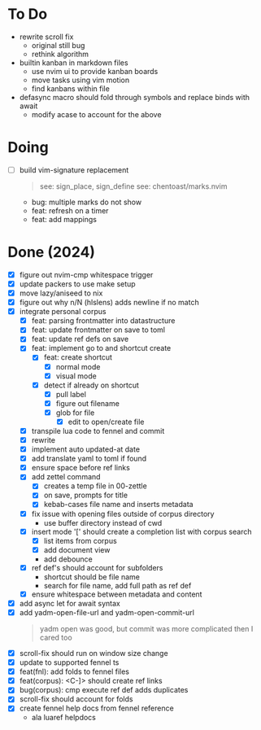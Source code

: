 # To Do

- rewrite scroll fix
  - original still bug
  - rethink algorithm 
- builtin kanban in markdown files
  - use nvim ui to provide kanban boards
  - move tasks using vim motion
  - find kanbans within file
- defasync macro should fold through symbols and replace binds with await
  - modify acase to account for the above

# Doing

- [ ] build vim-signature replacement
  > see: sign_place, sign_define
  > see: chentoast/marks.nvim
  - bug: multiple marks do not show
  - feat: refresh on a timer
  - feat: add mappings

# Done (2024)

- [x] figure out nvim-cmp whitespace trigger
- [x] update packers to use make setup
- [x] move lazy/aniseed to nix
- [x] figure out why n/N (hlslens) adds newline if no match
- [x] integrate personal corpus
  - [x] feat: parsing frontmatter into datastructure
  - [x] feat: update frontmatter on save to toml
  - [x] feat: update ref defs on save
  - [x] feat: implement go to and shortcut create
    - [x] feat: create shortcut
      - [x] normal mode
      - [x] visual mode
    - [x] detect if already on shortcut
      - [x] pull label
      - [x] figure out filename
      - [x] glob for file
        - [x] edit to open/create file
  - [x] transpile lua code to fennel and commit
  - [x] rewrite
  - [x] implement auto updated-at date
  - [x] add translate yaml to toml if found
  - [x] ensure space before ref links
  - [x] add zettel command
    - [x] creates a temp file in 00-zettle
    - [x] on save, prompts for title
    - [x] kebab-cases file name and inserts metadata
  - [x] fix issue with opening files outside of corpus directory
    - use buffer directory instead of cwd
  - [x] insert mode '[' should create a completion list with corpus search
    - [x] list items from corpus
    - [x] add document view
    - add debounce
  - [x] ref def's should account for subfolders
    - shortcut should be file name
    - search for file name, add full path as ref def
  - [x] ensure whitespace between metadata and content
- [x] add async let for await syntax
- [x] add yadm-open-file-url and yadm-open-commit-url
  > yadm open was good, but commit was more complicated then I cared too
- [x] scroll-fix should run on window size change
- [x] update to supported fennel ts
- [x] feat(fnl): add folds to fennel files
- [x] feat(corpus): <C-]> should create ref links
- [x] bug(corpus): cmp execute ref def adds duplicates
- [x] scroll-fix should account for folds
- [x] create fennel help docs from fennel reference
  - ala luaref helpdocs
